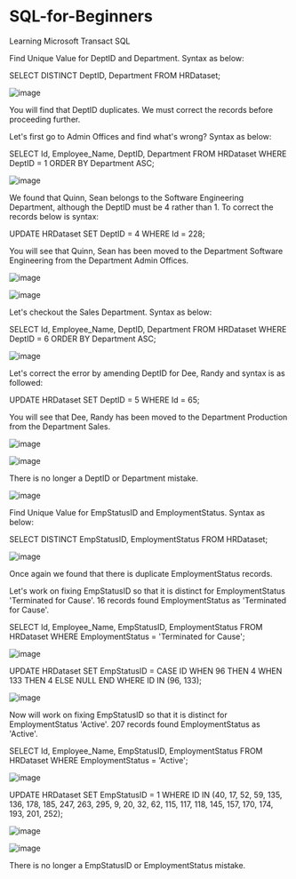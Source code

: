 # SQL-for-Beginners
Learning Microsoft Transact SQL

Find Unique Value for DeptID and Department. Syntax as below:

SELECT DISTINCT DeptID, Department FROM HRDataset;

![image](https://github.com/KamwaniAmit/SQL-for-Beginners/assets/142380910/e0299d09-6152-4358-ba2a-0bfb2764755b)

You will find that DeptID duplicates. We must correct the records before proceeding further.

Let's first go to Admin Offices and find what's wrong? Syntax as below:

SELECT Id, Employee_Name, DeptID, Department FROM HRDataset WHERE DeptID = 1 ORDER BY Department ASC;

![image](https://github.com/KamwaniAmit/SQL-for-Beginners/assets/142380910/638a3490-e9ba-4eef-98b6-139e52c10f93)

We found that Quinn, Sean belongs to the Software Engineering Department, although the DeptID must be 4 rather than 1. To correct the records below is syntax:

UPDATE HRDataset SET DeptID = 4 WHERE Id = 228;

You will see that Quinn, Sean has been moved to the Department Software Engineering from the Department Admin Offices.

![image](https://github.com/KamwaniAmit/SQL-for-Beginners/assets/142380910/b4b82a0d-c33a-479f-b74a-a0d1c40acc3d)

![image](https://github.com/KamwaniAmit/SQL-for-Beginners/assets/142380910/227c6fcd-932d-4bca-867b-966e7c39397d)

Let's checkout the Sales Department. Syntax as below:

SELECT Id, Employee_Name, DeptID, Department FROM HRDataset WHERE DeptID = 6 ORDER BY Department ASC;

![image](https://github.com/KamwaniAmit/SQL-for-Beginners/assets/142380910/8f28a49b-0935-4fa6-bd80-f06cc1227953)

Let's correct the error by amending DeptID for Dee, Randy and syntax is as followed:

UPDATE HRDataset SET DeptID = 5 WHERE Id = 65;

You will see that Dee, Randy has been moved to the Department Production from the Department Sales.

![image](https://github.com/KamwaniAmit/SQL-for-Beginners/assets/142380910/1f7c10af-270c-43a7-b29a-7e3d6071eef8)

![image](https://github.com/KamwaniAmit/SQL-for-Beginners/assets/142380910/8d51518a-a1c2-4b7e-927f-2ed2bc08bc01)

There is no longer a DeptID or Department mistake.

![image](https://github.com/KamwaniAmit/SQL-for-Beginners/assets/142380910/a3883d4e-f0e9-4791-baa9-e83c3f3fa8b1)

Find Unique Value for EmpStatusID and EmploymentStatus. Syntax as below:

SELECT DISTINCT EmpStatusID, EmploymentStatus FROM HRDataset;

![image](https://github.com/KamwaniAmit/SQL-for-Beginners/assets/142380910/143d7dfc-d646-4306-ba81-a293daf3bdbb)

Once again we found that there is duplicate EmploymentStatus records.

Let's work on fixing EmpStatusID so that it is distinct for EmploymentStatus 'Terminated for Cause'. 16 records found EmploymentStatus as 'Terminated for Cause'.

SELECT Id, Employee_Name, EmpStatusID, EmploymentStatus FROM HRDataset WHERE EmploymentStatus = 'Terminated for Cause';

![image](https://github.com/KamwaniAmit/SQL-for-Beginners/assets/142380910/cec04fe7-8eb5-4203-8065-7d578cab3b75)

UPDATE HRDataset SET EmpStatusID = 
CASE ID
WHEN 96 THEN 4
WHEN 133 THEN 4
ELSE NULL
END
WHERE ID IN (96, 133);

![image](https://github.com/KamwaniAmit/SQL-for-Beginners/assets/142380910/b53da1d7-2a1f-4127-9f6a-96ce9a3add49)

Now will work on fixing EmpStatusID so that it is distinct for EmploymentStatus 'Active'. 207 records found EmploymentStatus as 'Active'.

SELECT Id, Employee_Name, EmpStatusID, EmploymentStatus FROM HRDataset WHERE EmploymentStatus = 'Active';

![image](https://github.com/KamwaniAmit/SQL-for-Beginners/assets/142380910/83074ca6-2646-4e6f-819d-bc1501ec376c)

UPDATE HRDataset SET EmpStatusID = 1 WHERE ID IN (40, 17, 52, 59, 135, 136, 178, 185, 247, 263, 295, 9, 20, 32, 62, 115, 117, 118, 145, 157, 170, 174, 193, 201, 252);

![image](https://github.com/KamwaniAmit/SQL-for-Beginners/assets/142380910/2e6d84f1-4a2c-4e59-bb3d-fdbb616bc61c)

![image](https://github.com/KamwaniAmit/SQL-for-Beginners/assets/142380910/344d08e4-a9d9-4dc6-ba21-d374191b5e23)

There is no longer a EmpStatusID or EmploymentStatus mistake.
